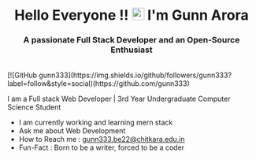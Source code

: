 <h1 align="center">Hello Everyone !! <img src="https://media.giphy.com/media/hvRJCLFzcasrR4ia7z/giphy.gif" width="25px"> I'm Gunn Arora</h1>
<h3 align="center">A passionate Full Stack Developer and an Open-Source Enthusiast </h3>
<br>
[![GitHub gunn333](https://img.shields.io/github/followers/gunn333?label=follow&style=social)(https://github.com/gunn333)

 I am a Full stack Web Developer | 3rd Year Undergraduate Computer Science Student

- I am currently working and learning mern stack
- Ask me about Web Development
- How to Reach me : gunn333.be22@chitkara.edu.in
- Fun-Fact : Born to be a writer, forced to be a coder





<!--
**gunn333/gunn333** is a ✨ _special_ ✨ repository because its `README.md` (this file) appears on your GitHub profile.

Here are some ideas to get you started:

- 🔭 I’m currently working on ...
- 🌱 I’m currently learning ...
- 👯 I’m looking to collaborate on ...
- 🤔 I’m looking for help with ...
- 💬 Ask me about ...
- 📫 How to reach me: ...
- 😄 Pronouns: ...
- ⚡ Fun fact: ...
-->
